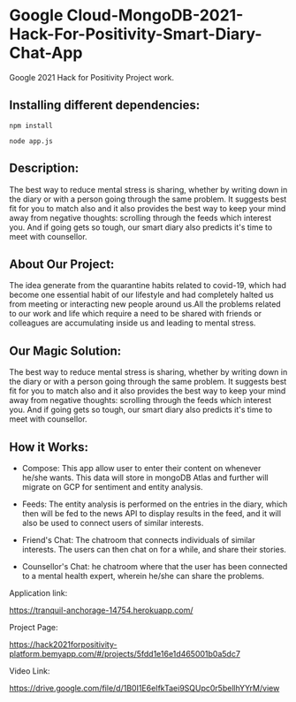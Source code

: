 # Google Cloud-MongoDB-2021-Hack-For-Positivity-Smart-Diary-Chat-App

Google 2021 Hack for Positivity Project work.


## Installing different dependencies:

```
npm install
```
```
node app.js
```

## Description:

The best way to reduce mental stress is sharing, whether by writing down in the diary or with a person going through the same problem.
It suggests best fit for you to match also and it also provides the best way to keep your mind away from negative thoughts: scrolling through the feeds which interest you.
And if going gets so tough, our smart diary also predicts it's time to meet with counsellor.

## About Our Project:

The idea generate from the quarantine habits related to covid-19, which had become one essential habit of our lifestyle and had completely halted us from meeting or interacting 
new people around us.​All the problems related to our work and life which require a need to be shared with friends or colleagues are accumulating inside us and leading to mental 
stress.

## Our Magic Solution:

The best way to reduce mental stress is sharing, whether by writing down in the diary or with a person going through the same problem. It suggests best fit for you to match also 
and it also provides the best way to keep your mind away from negative thoughts: scrolling through the feeds which interest you.​ And if going gets so tough, our smart diary 
also predicts it's time to meet with counsellor.

## How it Works:

- Compose: This app allow user to enter their content on whenever he/she wants. This data will store in mongoDB Atlas and further will migrate on GCP for sentiment and entity 
analysis.

- Feeds: The entity analysis is performed on the entries in the diary, which then will be fed to the news API to display results in the feed, and it will also be used to 
connect users of similar interests.

- Friend's Chat: The chatroom that connects individuals of similar interests. The users can then chat on for a while, and share their stories.

- Counsellor's Chat: he chatroom where that the user has been connected to a mental health expert, wherein he/she can share the problems.



Application link:

https://tranquil-anchorage-14754.herokuapp.com/


Project Page:

https://hack2021forpositivity-platform.bemyapp.com/#/projects/5fdd1e16e1d465001b0a5dc7

Video Link:

https://drive.google.com/file/d/1B0I1E6eIfkTaei9SQUpc0r5bellhYYrM/view

